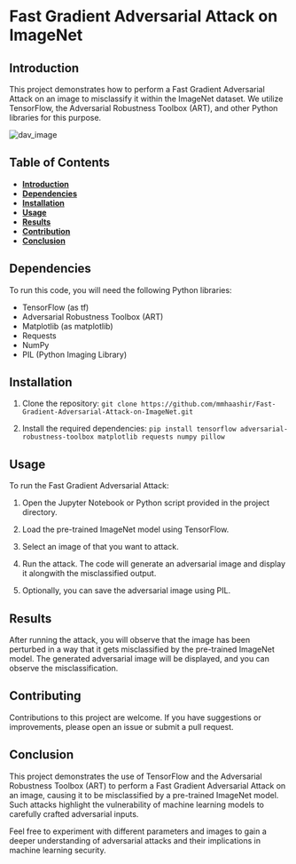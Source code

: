 # Fast Gradient Adversarial Attack on ImageNet

## Introduction <a name="intro"></a>

This project demonstrates how to perform a Fast Gradient Adversarial Attack on an image to misclassify it within the ImageNet dataset. We utilize TensorFlow, the Adversarial Robustness Toolbox (ART), and other Python libraries for this purpose.

![dav_image](https://pyimagesearch.com/wp-content/uploads/2020/10/basic_image_adversaries_header.png)

## Table of Contents

- [**Introduction**](#intro)
- [**Dependencies**](#dep)
- [**Installation**](#install)
- [**Usage**](#usage)
- [**Results**](#results)
- [**Contribution**](#contr)
- [**Conclusion**](#conc)

## Dependencies <a name="dep"></a>

To run this code, you will need the following Python libraries:

  - TensorFlow (as tf)
  - Adversarial Robustness Toolbox (ART)
  - Matplotlib (as matplotlib)
  - Requests
  - NumPy
  - PIL (Python Imaging Library)

## Installation <a name="install"></a>

1. Clone the repository:
   `git clone https://github.com/mmhaashir/Fast-Gradient-Adversarial-Attack-on-ImageNet.git`
   
3. Install the required dependencies:
   `pip install tensorflow adversarial-robustness-toolbox matplotlib requests numpy pillow`

## Usage <a name="usage"></a>

To run the Fast Gradient Adversarial Attack:

  1. Open the Jupyter Notebook or Python script provided in the project directory.

  2. Load the pre-trained ImageNet model using TensorFlow.

  3. Select an image of that you want to attack.

  4. Run the attack. The code will generate an adversarial image and display it alongwith the misclassified output.

  5. Optionally, you can save the adversarial image using PIL.

## Results <a name="results"></a>

After running the attack, you will observe that the image has been perturbed in a way that it gets misclassified by the pre-trained ImageNet model. The generated adversarial image will be displayed, and you can observe the misclassification.

## Contributing <a  name="contr"></a>

Contributions to this project are welcome. If you have suggestions or improvements, please open an issue or submit a pull request.

## Conclusion <a name="conc"></a>

This project demonstrates the use of TensorFlow and the Adversarial Robustness Toolbox (ART) to perform a Fast Gradient Adversarial Attack on an image, causing it to be misclassified by a pre-trained ImageNet model. Such attacks highlight the vulnerability of machine learning models to carefully crafted adversarial inputs.

Feel free to experiment with different parameters and images to gain a deeper understanding of adversarial attacks and their implications in machine learning security.
